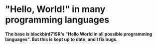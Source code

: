 # "Hello, World!" in many programming languages
#### The base is blackbird71SR's "Hello World in all possible programming languages". But this is kept up to date, and I fix bugs.
